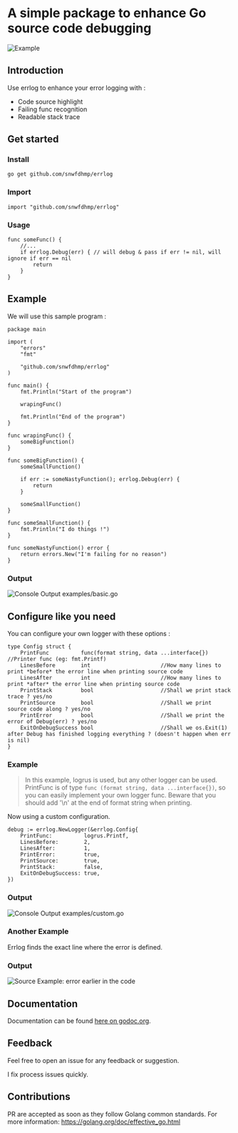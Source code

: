# A simple package to enhance Go source code debugging

![Example](https://i.imgur.com/Ulf1RGw.png)

## Introduction

Use errlog to enhance your error logging with :

- Code source highlight
- Failing func recognition
- Readable stack trace

## Get started

### Install

```
go get github.com/snwfdhmp/errlog
```

### Import

```golang
import "github.com/snwfdhmp/errlog"
```

### Usage

```golang
func someFunc() {
    //...
    if errlog.Debug(err) { // will debug & pass if err != nil, will ignore if err == nil
        return
    }
}
```

## Example

We will use this sample program :

```golang
package main

import (
	"errors"
	"fmt"

	"github.com/snwfdhmp/errlog"
)

func main() {
	fmt.Println("Start of the program")

	wrapingFunc()

	fmt.Println("End of the program")
}

func wrapingFunc() {
	someBigFunction()
}

func someBigFunction() {
	someSmallFunction()

	if err := someNastyFunction(); errlog.Debug(err) {
		return
	}

	someSmallFunction()
}

func someSmallFunction() {
	fmt.Println("I do things !")
}

func someNastyFunction() error {
	return errors.New("I'm failing for no reason")
}
```

### Output

![Console Output examples/basic.go](https://i.imgur.com/tOkDgwP.png)

## Configure like you need

You can configure your own logger with these options :

```golang
type Config struct {
	PrintFunc          func(format string, data ...interface{}) //Printer func (eg: fmt.Printf)
	LinesBefore        int  					//How many lines to print *before* the error line when printing source code
	LinesAfter         int 						//How many lines to print *after* the error line when printing source code
	PrintStack         bool 					//Shall we print stack trace ? yes/no
	PrintSource        bool 					//Shall we print source code along ? yes/no
	PrintError         bool 					//Shall we print the error of Debug(err) ? yes/no
	ExitOnDebugSuccess bool 					//Shall we os.Exit(1) after Debug has finished logging everything ? (doesn't happen when err is nil)
}
```

### Example

> In this example, logrus is used, but any other logger can be used. PrintFunc is of type `func (format string, data ...interface{})`, so you can easily implement your own logger func. Beware that you should add '\n' at the end of format string when printing.

Now using a custom configuration.

```golang
debug := errlog.NewLogger(&errlog.Config{
	PrintFunc:          logrus.Printf,
	LinesBefore:        2,
	LinesAfter:         1,
	PrintError:         true,
	PrintSource:        true,
	PrintStack:         false,
	ExitOnDebugSuccess: true,
})
```

### Output

![Console Output examples/custom.go](https://i.imgur.com/vh2iEnS.png)


### Another Example

Errlog finds the exact line where the error is defined.

### Output

![Source Example: error earlier in the code](https://i.imgur.com/wPBrYqs.png)

## Documentation

Documentation can be found [here on godoc.org](https://github.com/snwfdhmp/errlog).

## Feedback

Feel free to open an issue for any feedback or suggestion.

I fix process issues quickly.

## Contributions

PR are accepted as soon as they follow Golang common standards.
For more information: https://golang.org/doc/effective_go.html
